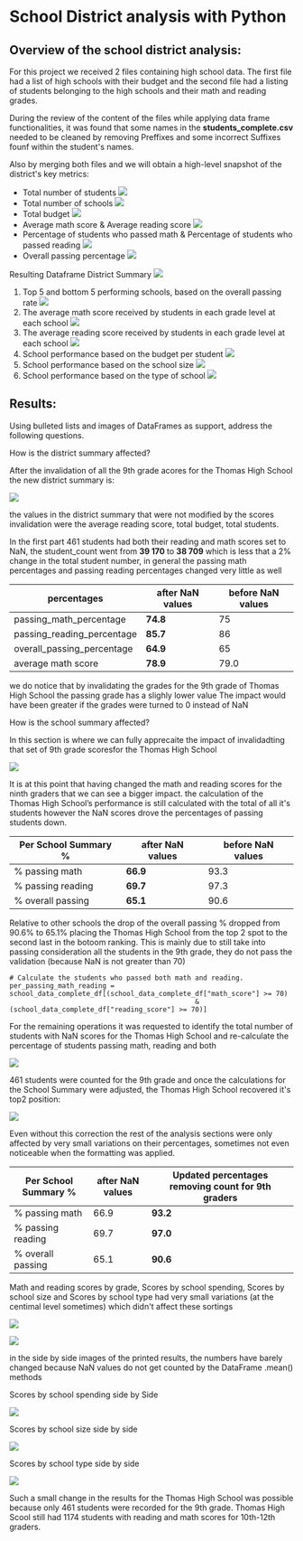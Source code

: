 # School District analysis with Python #

## Overview of the school district analysis: ##

For this project we received 2 files containing high school data. The first file had a list of high schools with their budget and the second file had a listing of students belonging to the high schools and their math and reading grades.

During the review of the content of the files while applying data frame functionalities, it was found that some names in the **students_complete.csv** needed to be cleaned by removing Preffixes and some incorrect Suffixes founf within the student's names.

Also by merging both files and we will obtain a high-level snapshot of the district's key metrics:

- Total number of students
![](/Images/totalStudentCount.png)
- Total number of schools
![](/Images/totalSchoolsCount.png)
- Total budget
![](/Images/totalBudget.png)
- Average math score & Average reading score
![](/Images/averageScores.png)
- Percentage of students who passed math & Percentage of students who passed reading
![](/Images/percentagesMathReading.png)
- Overall passing percentage
![](/Images/overallPercentage.png)

Resulting Dataframe District Summary
![](/Images/districtSummary.png)


1. Top 5 and bottom 5 performing schools, based on the overall passing rate
![](/Images/TopAndBottom.png)
2. The average math score received by students in each grade level at each school
![](/Images/averageMathByGrade.png)
3. The average reading score received by students in each grade level at each school
![](/Images/averageReadByGrade.png)
4. School performance based on the budget per student
![](/Images/performanceBudget.png)
5. School performance based on the school size 
![](/Images/performanceSize.png)
6. School performance based on the type of school
![](/Images/performanceType.png)


## Results: ##

Using bulleted lists and images of DataFrames as support, address the following questions.

How is the district summary affected?

After the invalidation of all the 9th grade acores for the Thomas High School
the new district summary is:

![](/Images/newDistrictSummary.png)

the values in the district summary that were not modified by the scores invalidation were the average reading score, total budget, total students.

In the first part 461 students had both their reading and math scores set to NaN, the student_count went from **39 170** to **38 709** which is less that a 2% change in the total student number, in general the passing math percentages and passing reading percentages changed very little as well

percentages   | after NaN values | before NaN values
------------- | ------------- | -------------
passing_math_percentage  | **74.8**  | 75
passing_reading_percentage  | **85.7** | 86
overall_passing_percentage | **64.9**| 65
average math score | **78.9** | 79.0


 we do notice that by invalidating the grades for the 9th grade of Thomas High School the passing grade has a slighly lower value
 The impact would have been greater if the grades were turned to 0 instead of NaN


How is the school summary affected?

In this section is where we can fully apprecaite the impact of invalidadting that set of 9th grade scoresfor the Thomas High School

![](/Images/newPerSchoolSummary.png)

It is at this point that having changed the math and reading scores for the ninth graders that we can see a bigger impact.
the calculation of the Thomas High School’s performance is still calculated with the total of all it's students however the NaN scores drove the percentages of passing students down.

Per School Summary % | after NaN values | before NaN values
------------- | ------------- | -------------
% passing math | **66.9**  | 93.3
% passing reading  | **69.7** | 97.3
% overall passing | **65.1**| 90.6

Relative to other schools the drop of the overall passing % dropped from 90.6% to 65.1% placing the Thomas High School from the top 2 spot to the second last in the botoom ranking.
This is mainly due to still take into passing consideration all the students in the 9th grade, they do not pass the validation (because NaN is not greater than 70)

```
# Calculate the students who passed both math and reading.
per_passing_math_reading = school_data_complete_df[(school_data_complete_df["math_score"] >= 70) 
                                              & (school_data_complete_df["reading_score"] >= 70)]
```


For the remaining operations it was requested to identify the total number of students with NaN scores for the Thomas High School and re-calculate the percentage of students passing math, reading and both

![](/Images/newStudentValues.png)

461 students were counted for the 9th grade and once the calculations for the School Summary were adjusted, the Thomas High School recovered it's top2 position:

![](/Images/newUpdatedPerSchoolSummary.png)

Even without this correction the rest of the analysis sections were only affected by very small variations on their percentages, sometimes not even noticeable when the formatting was applied.

Per School Summary % | after NaN values |Updated percentages removing count for 9th graders
------------- | ------------- | -------------
% passing math | 66.9  | **93.2**
% passing reading  | 69.7 | **97.0**
% overall passing | 65.1| **90.6**


Math and reading scores by grade, Scores by school spending, Scores by school size and Scores by school type had very small variations (at the centimal level sometimes) which didn't affect these sortings

![](/Images/SideBySide_ReadByGrades.png)

![](/Images/SideBySide_mathByGrades.png)

in the side by side images of the printed results, the numbers have barely changed because NaN values do not get counted by the DataFrame .mean() methods


Scores by school spending side by Side

![](/Images/SideBySide_byBudget.png)

Scores by school size side by side

![](/Images/SideBySide_bySize.png)

Scores by school type side by side

![](/Images/SideBySide_byType.png)

Such a small change in the results for the Thomas High School was possible because only 461 students were recorded for the 9th grade. 
Thomas High Scool still had 1174 students with reading and math scores for  10th-12th graders.

